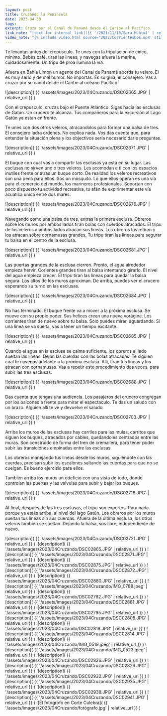 ```yaml
---
layout: post
title: Cruzando la Peninsula
date: 2023-04-30
tags:
excerpt: Cruza por el Canál de Panamá desde el Caribe al Pacífico
link_note: "[text for internal link]({{ '/2021/11/15/Sara-M.html' | relative_url }})"
video_note: "{% include video.html source='2022/CorrientesDos.mp4' still='2022/CostaRica/CorrientesUno.png' }%"
---
```


Te levantas antes del crepusculo. Te unes con la tripulacion de cinco,
minimo. Bebes café, tiras las lineas, y navegas afuera la marina,
cuidadosamente. Un tripu de proa ilumina la vía.

Afuera en Bahía Limón un agente del Canal de Panamá aborda tu velero.
El es muy serio y de mal humor. No importas. Es su guia, el consejero.
Vas a cruzar por su canal desde el Caribe al océano Pacifico.

![description](
  {{ '/assets/images/2023/04Cruzando/DSC02665.JPG' | relative_url }}
)

Con el crepusculo, cruzas bajo el Puente Atlántico. Sigas hacia las esclusas
de Gatún. Un crucero te alcanza. Tus compañeros para la excursión al Lago
Gatún ya estan en frente.

Te unes con dos otros veleros, atracandolos para formar una balsa de tres.
El consejero ladra ordenes. No explica nada. Vos das cuenta que, para entender
la situación plena y los objectivos sería necesario darle preguntas.

![description](
  {{ '/assets/images/2023/04Cruzando/DSC02671.JPG' | relative_url }}
)

El buque con cual vas a compartir las esclusas ya está en su lugar.
Las esclusas no sirven uno o tres veleros. Les acomodan a ti con los
espacios inutiles frente or atras un buque corto. De realidad los
veleros recreativos son una pena para ellos. Sos un mosquito.
Lo que ellos operan es una vía para el comercio del mundo, los marineros
profesionales. Soportan con poco dispuesto tu actividad recreativa, tu
afán de expirimentar este vía acuatica unica entre dos mares.

![description](
  {{ '/assets/images/2023/04Cruzando/DSC02676.JPG' | relative_url }}
)

Navegando como una balsa de tres, entras la primera esclusa. Obreros sobre
los muros por ambos lados tiran bolas con cuerdos atracados. El tripu
de los veleros a ambos lados atracan sus lineas. Los obreros los retiran
y los atracan sobre cornamusas grandes. Tu tripu tiran las lineas
para segurar tu balsa en el centro de la esclusa.

![description](
  {{ '/assets/images/2023/04Cruzando/DSC02681.JPG' | relative_url }}
)

Las puertas grandes de la esclusa cierren. Pronto, el agua alrededor
empieza hervir. Corientes grandes tiran al balsa intentando girarlo.
El nivel del agua empieza crecer. El tripu tiran las lineas para quedar
la balsa segura. Los altos de los muros aproximan. De arriba, puedes ver
el crucero esperando su turno en las esclusas.

![description](
  {{ '/assets/images/2023/04Cruzando/DSC02684.JPG' | relative_url }}
)

No has terminado. El buque frente va a mover a la próxima esclusa. Se mueve
con su propio poder. Sus helices crean una nueva vorágine. Los corrientes
tiran de nuevo sobre tu balsa. Solo puedes mirar, aguardando. Si una linea
se va suelta, vas a tener un tiempo excitante.

![description](
  {{ '/assets/images/2023/04Cruzando/DSC02685.JPG' | relative_url }}
)

Cuando el agua en la esclusa se calma suficiente, los obreros al lado
sueltan las lineas. Dejan las cuerdas con las bolas atracadas. Te siguien
cual te navegas adelante a la proxima esclusa. Allí, tiran tus lineas
y los atracan con cornamusas. Vas a repetir este procedimiento dos veces,
para subir las tres esclusas.

![description](
  {{ '/assets/images/2023/04Cruzando/DSC02688.JPG' | relative_url }}
)

Das cuenta que tengas una audiencia. Los pasajeros del crucero congregan
por los balcones a frente para mirar el espectaculo. Te das un saludo con
un brazo. Alguien allí te ve y devuelve el saludo.

![description](
  {{ '/assets/images/2023/04Cruzando/DSC02703.JPG' | relative_url }}
)

Arriba los muros de las esclusas hay carriles para las mulas, carritos
que siguen los buques, atracados por cables, quedandoles centrados entre
las muras. Son construido de forma del tren de cremallera, para tener poder
subir las transiciones empinadas entre las esclusas.

Los obreros manejando tus lineas desde los muros, siguiendote con las cuerdas,
precisan subir los escalones saltando las cuerdas para que no se cuelgan.
Es bueno ejercisio para ellos.

También arriba los muros un edeficio con una vista de todo, donde controlan
las puertas y las valvulas para subir y bajar los buques.

![description](
  {{ '/assets/images/2023/04Cruzando/DSC02718.JPG' | relative_url }}
)

Al final, después de las tres esclusas, el tripu son expertos. Para nada
porque ya estás arriba, al nivel del lago Gatún. Los obreros por los muros
sueltan tus lineas sin sus cuerdas. Afuera de la última esclusa, los otros
veleros también se sueltan. Dejando la balsa, sos libre, independiente de
nuevo.

![description](
  {{ '/assets/images/2023/04Cruzando/DSC02721.JPG' | relative_url }}
)
![description](
  {{ '/assets/images/2023/04Cruzando/DSC02865.JPG' | relative_url }}
)
![description](
  {{ '/assets/images/2023/04Cruzando/DSC02871.JPG' | relative_url }}
)
![description](
  {{ '/assets/images/2023/04Cruzando/DSC02875.JPG' | relative_url }}
)
![description](
  {{ '/assets/images/2023/04Cruzando/DSC02872.JPG' | relative_url }}
)
![description](
  {{ '/assets/images/2023/04Cruzando/DSC02880.JPG' | relative_url }}
)
![description](
  {{ '/assets/images/2023/04Cruzando/IMG_0788.jpeg' | relative_url }}
)
![description](
  {{ '/assets/images/2023/04Cruzando/DSC02782.JPG' | relative_url }}
)
![description](
  {{ '/assets/images/2023/04Cruzando/DSC02881.JPG' | relative_url }}
)
![description](
  {{ '/assets/images/2023/04Cruzando/DSC02795.JPG' | relative_url }}
)
![description](
  {{ '/assets/images/2023/04Cruzando/DSC02808.JPG' | relative_url }}
)
![description](
  {{ '/assets/images/2023/04Cruzando/DSC02818.JPG' | relative_url }}
)
![description](
  {{ '/assets/images/2023/04Cruzando/DSC02814.JPG' | relative_url }}
)
![description](
  {{ '/assets/images/2023/04Cruzando/IMG_0519.jpeg' | relative_url }}
)
![description](
  {{ '/assets/images/2023/04Cruzando/IMG_0523.jpeg' | relative_url }}
)
![description](
  {{ '/assets/images/2023/04Cruzando/DSC02826.JPG' | relative_url }}
)
![description](
  {{ '/assets/images/2023/04Cruzando/DSC02829.JPG' | relative_url }}
)
![description](
  {{ '/assets/images/2023/04Cruzando/DSC02932.JPG' | relative_url }}
)
![description](
  {{ '/assets/images/2023/04Cruzando/DSC02935.JPG' | relative_url }}
)
![description](
  {{ '/assets/images/2023/04Cruzando/DSC02938.JPG' | relative_url }}
)
![description](
  {{ '/assets/images/2023/04Cruzando/DSC02941.JPG' | relative_url }}
)
![El fotógrofo en Corte Culebra](
  {{ '/assets/images/2023/04Cruzando/fotógrafo.jpg' | relative_url }}
)
